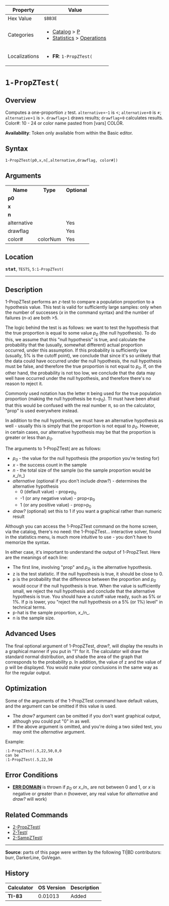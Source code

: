 | Property      | Value |
|---------------|-------|
| Hex Value     | `$BB3E`|
| Categories    | <ul><li>[Catalog](<../categories/Catalog.md>) > [P](<../categories/Catalog.md#P>)</li><li>[Statistics](<../categories/Statistics.md>) > [Operations](<../categories/Statistics.md#Operations>)</li></ul> |
| Localizations | <ul><li><b>FR</b>: `1-PropZTest(`</li></ul> |

# `1-PropZTest(`

## Overview
Computes a one-proportion `z` test. `alternative`=-`1` is <; `alternative`=`0` is ≠; `alternative`=`1` is >. `drawflag`=`1` draws results; `drawflag`=`0` calculates results.
Color#: 10 - 24 or color name pasted from [vars] COLOR.


<b>Availability</b>: Token only available from within the Basic editor.

## Syntax
`1-PropZTest(p0,x,n[,alternative,drawflag, color#])`

## Arguments
<table>
<tr><th>Name</th><th>Type</th><th>Optional</th></tr>

<tr><td><b>p0</b></td><td></td><td></td></tr>

<tr><td><b>x</b></td><td></td><td></td></tr>

<tr><td><b>n</b></td><td></td><td></td></tr>

<tr><td>alternative</td><td></td><td>Yes</td></tr>

<tr><td>drawflag</td><td></td><td>Yes</td></tr>

<tr><td>color#</td><td>colorNum</td><td>Yes</td></tr>

</table>

## Location
<tt><kbd><b>stat</b></kbd></tt>, `TESTS`, `5:1-PropZTest(`
<hr>

## Description

1-PropZTest performs an _z_-test to compare a population proportion to a hypothesis value. This test is valid for sufficiently large samples: only when the number of successes (_x_ in the command syntax) and the number of failures (_n_-_x_) are both >5.

The logic behind the test is as follows: we want to test the hypothesis that the true proportion is equal to some value _p<sub>0</sub>_ (the null hypothesis). To do this, we assume that this "null hypothesis" is true, and calculate the probability that the (usually, somewhat different) actual proportion occurred, under this assumption. If this probability is sufficiently low (usually, 5% is the cutoff point), we conclude that since it's so unlikely that the data could have occurred under the null hypothesis, the null hypothesis must be false, and therefore the true proportion is not equal to _p<sub>0</sub>_. If, on the other hand, the probability is not too low, we conclude that the data may well have occurred under the null hypothesis, and therefore there's no reason to reject it.

Commonly used notation has the letter π being used for the true population proportion (making the null hypothesis be π=p<sub>0</sub>). TI must have been afraid that this would be confused with the real number π, so on the calculator, "prop" is used everywhere instead.

In addition to the null hypothesis, we must have an alternative hypothesis as well - usually this is simply that the proportion is not equal to _p<sub>0</sub>_. However, in certain cases, our alternative hypothesis may be that the proportion is greater or less than _p<sub>0</sub>_.

The arguments to 1-PropZTest( are as follows:

*   _p<sub>0</sub>_ - the value for the null hypothesis (the proportion you're testing for)
*   _x_ - the success count in the sample
*   _n_ - the total size of the sample (so the sample proportion would be _x__/n_)
*   _alternative_ (optional if you don't include _draw?_) - determines the alternative hypothesis
    *   0 (default value) - prop≠p<sub>0</sub>
    *   -1 (or any negative value) - prop<p<sub>0</sub>
    *   1 (or any positive value) - prop>p<sub>0</sub>
*   _draw?_ (optional) set this to 1 if you want a graphical rather than numeric result

Although you can access the 1-PropZTest command on the home screen, via the catalog, there's no need: the 1-PropZTest… interactive solver, found in the statistics menu, is much more intuitive to use - you don't have to memorize the syntax.

In either case, it's important to understand the output of 1-PropZTest. Here are the meanings of each line:

*   The first line, involving "prop" and _p<sub>0</sub>_, is the alternative hypothesis.
*   z is the test statistic. If the null hypothesis is true, it should be close to 0.
*   p is the probability that the difference between the proportion and _p<sub>0</sub>_ would occur if the null hypothesis is true. When the value is sufficiently small, we reject the null hypothesis and conclude that the alternative hypothesis is true. You should have a cutoff value ready, such as 5% or 1%. If p is lower, you "reject the null hypothesis on a 5% (or 1%) level" in technical terms.
*   p-hat is the sample proportion, _x__/n_.
*   n is the sample size.

## Advanced Uses

The final optional argument of 1-PropZTest, _draw?_, will display the results in a graphical manner if you put in "1" for it. The calculator will draw the standard normal distribution, and shade the area of the graph that corresponds to the probability p. In addition, the value of z and the value of p will be displayed. You would make your conclusions in the same way as for the regular output.

## Optimization

Some of the arguments of the 1-PropZTest command have default values, and the argument can be omitted if this value is used.

*   The _draw?_ argument can be omitted if you don't want graphical output, although you could put "0" in as well.
*   If the above argument is omitted, and you're doing a two sided test, you may omit the _alternative_ argument.

Example:

```ti-basic
:1-PropZTest(.5,22,50,0,0
can be
:1-PropZTest(.5,22,50
```

## Error Conditions

*   **[ERR:DOMAIN](errors#domain)** is thrown if _p<sub>0</sub>_ or _x__/n_ are not between 0 and 1, or _x_ is negative or greater than _n_ (however, any real value for _alternative_ and _draw?_ will work)

## Related Commands

*   [2-PropZTest(](2-PropZTest\(.md)
*   [Z-Test(](Z-Test\(.md)
*   [2-SampZTest(](2-SampZTest\(.md)

* * *

**Source**: parts of this page were written by the following TI|BD contributors: burr, DarkerLine, GoVegan.

## History
| Calculator | OS Version | Description |
|------------|------------|-------------|
| <b>TI-83</b> | 0.01013 | Added |


